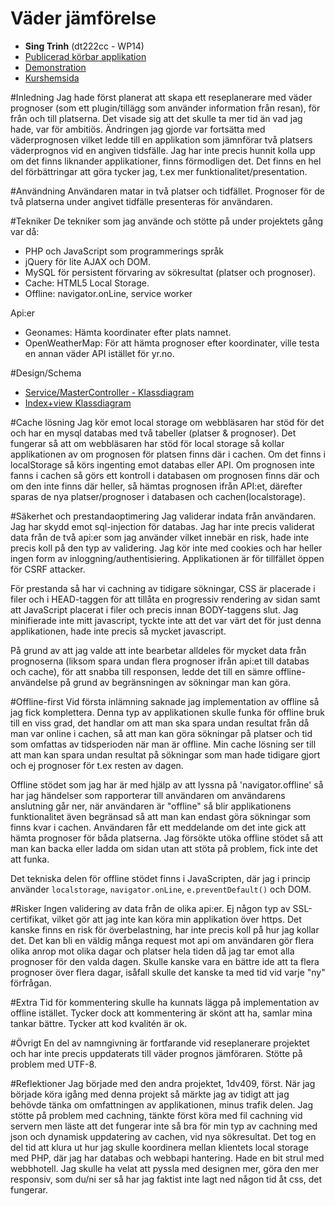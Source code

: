 # Väder jämförelse
- <b>Sing Trinh</b> (dt222cc - WP14)
- [Publicerad körbar applikation](http://46.101.229.31/1dv449project/)
- [Demonstration](https://github.com/dt222cc/1DV449_dt222cc/tree/master/Project/demo.md)
- [Kurshemsida](https://coursepress.lnu.se/kurs/webbteknik-ii/projektbeskrivning/)

#Inledning
Jag hade först planerat att skapa ett reseplanerare med väder prognoser (som ett plugin/tillägg som använder information från resan), för från och till platserna. Det visade sig att det skulle ta mer tid än vad jag hade, var för ambitiös. Ändringen jag gjorde var fortsätta med väderprognosen vilket ledde till en applikation som jämnförar två platsers väderprognos vid en angiven tidsfälle. Jag har inte precis hunnit kolla upp om det finns liknander applikationer, finns förmodligen det. Det finns en hel del förbättringar att göra tycker jag, t.ex mer funktionalitet/presentation.

#Användning
Användaren matar in två platser och tidfället. Prognoser för de två platserna under angivet tidfälle presenteras för användaren.

#Tekniker
De tekniker som jag använde och stötte på under projektets gång var då:
- PHP och JavaScript som programmerings språk
- jQuery för lite AJAX och DOM.
- MySQL för persistent förvaring av sökresultat (platser och prognoser).
- Cache: HTML5 Local Storage.
- Offline: navigator.onLine, service worker

Api:er
- Geonames: Hämta koordinater efter plats namnet.
- OpenWeatherMap: För att hämta prognoser efter koordinater, ville testa en annan väder API istället för yr.no.

#Design/Schema
- [Service/MasterController - Klassdiagram](raw/mastercontroller-design.png)
- [Index+view Klassdiagram](raw/presentation-design.png)

#Cache lösning
Jag kör emot local storage om webbläsaren har stöd för det och har en mysql databas med två tabeller (platser & prognoser). Det fungerar så att om webbläsaren har stöd för local storage så kollar applikationen av om prognosen för platsen finns där i cachen. Om det finns i localStorage så körs ingenting emot databas eller API. Om prognosen inte fanns i cachen så görs ett kontroll i databasen om prognosen finns där och om den inte finns där heller, så hämtas prognosen ifrån API:et, därefter sparas de nya platser/prognoser i databasen och cachen(localstorage).

#Säkerhet och prestandaoptimering
Jag validerar indata från användaren. Jag har skydd emot sql-injection för databas. Jag har inte precis validerat data från de två api:er som jag använder vilket innebär en risk, hade inte precis koll på den typ av validering. Jag kör inte med cookies och har heller ingen form av inloggning/authentisiering. Applikationen är för tillfället öppen för CSRF attacker.

För prestanda så har vi cachning av tidigare sökningar, CSS är placerade i filer och i HEAD-taggen för att tillåta en progressiv rendering av sidan samt att JavaScript placerat i filer och precis innan BODY-taggens slut. Jag minifierade inte mitt javascript, tyckte inte att det var värt det för just denna applikationen, hade inte precis så mycket javascript.

På grund av att jag valde att inte bearbetar alldeles för mycket data från prognoserna (liksom spara undan flera prognoser ifrån api:et till databas och cache), för att snabba till responsen, ledde det till en sämre offline-användelse på grund av begränsningen av sökningar man kan göra.

#Offline-first
Vid första inlämning saknade jag implementation av offline så jag fick komplettera. Denna typ av applikationen skulle funka för offline bruk till en viss grad, det handlar om att man ska spara undan resultat från då man var online i cachen, så att man kan göra sökningar på platser och tid som omfattas av tidsperioden när man är offline. Min cache lösning ser till att man kan spara undan resultat på sökningar som man hade tidigare gjort och ej prognoser för t.ex resten av dagen.

Offline stödet som jag har är med hjälp av att lyssna på 'navigator.offline' så har jag händelser som rapporterar till användaren om användarens anslutning går ner, när användaren är "offline" så blir applikationens funktionalitet även begränsad så att man kan endast göra sökningar som finns kvar i cachen. Användaren får ett meddelande om det inte gick att hämta prognoser för båda platserna. Jag försökte utöka offline stödet så att man kan backa eller ladda om sidan utan att stöta på problem, fick inte det att funka.

Det tekniska delen för offline stödet finns i JavaScripten, där jag i princip använder `localstorage`, `navigator.onLine`, `e.preventDefault()` och DOM.

#Risker
Ingen validering av data från de olika api:er. Ej någon typ av SSL-certifikat, vilket gör att jag inte kan köra min applikation över https. Det kanske finns en risk för överbelastning, har inte precis koll på hur jag kollar det. Det kan bli en väldig många request mot api om användaren gör flera olika anrop mot olika dagar och platser hela tiden då jag tar emot alla prognoser för den valda dagen. Skulle kanske vara en bättre ide att ta flera prognoser över flera dagar, isåfall skulle det kanske ta med tid vid varje "ny" förfrågan.

#Extra
Tid för kommentering skulle ha kunnats lägga på implementation av offline istället. Tycker dock att kommentering är skönt att ha, samlar mina tankar bättre. Tycker att kod kvalitén är ok.

#Övrigt
En del av namngivning är fortfarande vid reseplanerare projektet och har inte precis uppdaterats till väder prognos jämföraren. Stötte på problem med UTF-8.

#Reflektioner
Jag började med den andra projektet, 1dv409, först. När jag började köra igång med denna projekt så märkte jag av tidigt att jag behövde tänka om omfattningen av applikationen, minus trafik delen. Jag stötte på problem med cachning, tänkte först köra med fil cachning vid servern men läste att det fungerar inte så bra för min typ av cachning med json och dynamisk uppdatering av cachen, vid nya sökresultat. Det tog en del tid att klura ut hur jag skulle koordinera mellan klientets local storage med PHP, där jag har databas och webbapi hantering. Hade en bit strul med webbhotell. Jag skulle ha velat att pyssla med designen mer, göra den mer responsiv, som du/ni ser så har jag faktist inte lagt ned någon tid åt css, det fungerar.
